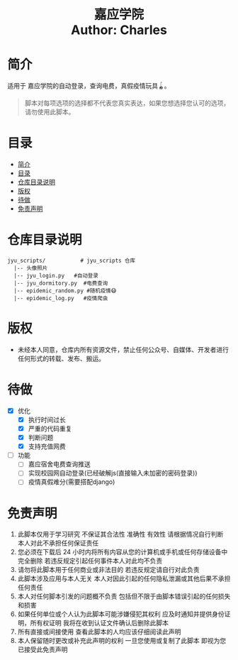<h1 align="center">
  嘉应学院
  <br>
  Author: Charles
</h1>

# 简介
适用于 嘉应学院的自动登录，查询电费，真假疫情玩具🪀。
> 脚本对每项选项的选择都不代表您真实表达，如果您想选择您认可的选项，请勿使用此脚本。
# 目录
- [简介](#简介)
- [目录](#目录)
- [仓库目录说明](#仓库目录说明)
- [版权](#版权)
- [待做](#待做)
- [免责声明](#免责声明)
# 仓库目录说明
```
jyu_scripts/           # jyu_scripts 仓库
  |-- 头像照片
  |-- jyu_login.py   #自动登录
  |-- jyu_dormitory.py  #电费查询
  |-- epidemic_random.py #随机疫情😷
  |-- epidemic_log.py   #疫情爬虫
```
# 版权
- 未经本人同意，仓库内所有资源文件，禁止任何公众号、自媒体、开发者进行任何形式的转载、发布、搬运。
# 待做
- [x] 优化
  - [x] 执行时间过长
  - [x] 严重的代码重复
  - [x] 判断问题
  - [x] 支持充值网费
- [ ] 功能
  - [ ] 嘉应宿舍电费查询推送
  - [ ] 实现校园网自动登录(已经破解js(直接输入未加密的密码登录))
  - [ ] 疫情真假难分(需要搭配django)

# 免责声明
1. 此脚本仅用于学习研究 不保证其合法性 准确性 有效性 请根据情况自行判断 本人对此不承担任何保证责任
2. 您必须在下载后 24 小时内将所有内容从您的计算机或手机或任何存储设备中完全删除 若违反规定引起任何事件本人对此均不负责
3. 请勿将此脚本用于任何商业或非法目的 若违反规定请自行对此负责
4. 此脚本涉及应用与本人无关 本人对因此引起的任何隐私泄漏或其他后果不承担任何责任
5. 本人对任何脚本引发的问题概不负责 包括但不限于由脚本错误引起的任何损失和损害
6. 如果任何单位或个人认为此脚本可能涉嫌侵犯其权利 应及时通知并提供身份证明，所有权证明 我将在收到认证文件确认后删除此脚本
7. 所有直接或间接使用 查看此脚本的人均应该仔细阅读此声明
8. 本人保留随时更改或补充此声明的权利 一旦您使用或复制了此脚本 即视为您已接受此免责声明
